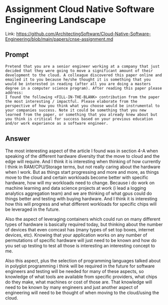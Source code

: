 # Assignment Cloud Native Software Engineering Landscape

Link: https://github.com/ArchitectingSoftware/Cloud-Native-Software-Engineering/blob/main/papers/cnse-assignment.md

## Prompt 

```
Pretend that you are a senior engineer working at a company that just decided that they were going to move a significant amount of their development to the cloud. A colleague discovered this paper online and emailed it to you because he/she thought it is something that you would be interested in reading (after all you are doing a masters degree in a computer science program). After reading this paper please address:
I found the following <FILL-IN-THE-BLANK> contribution from the paper the most interesting / impactful. Please elaborate from the perspective of how you think what you choose would be instrumental to your companies success. Note it could be something that you new learned from the paper, or something that you already knew about but you think is critical for success based on your previous education and/or work experience as a software engineer.
```

## Answer

The most interesting aspect of the article I found was in section 4-A when speaking of the different hardware diversity that the move to cloud and the edge will require.  And I think it is interesting when thinking of how currently I think in RAM/CPU/Storage terms, but not really caring about the hardware when I work.  But as things start progressing and more and more, as things move to the cloud and certain workloads become better with specific hardware, how will my workloads need to change.  Because i do work on machine learning and data science projects at work (i lead a logging analytics aggregation team) and we are thinking of what gpus could do things better and testing with buying hardware.  And I think it is interesting how this will progress and what different workloads for specific chips will be leveraged in the future.  

Also the aspect of leveraging containers which could run on many different types of hardware is basically required today, but thinking about the number of devices that even comcast has (many types of set top boxes, internet devices, etc).  Knowing that your application works on any number of permutations of specific hardware will just need to be known and how do you set up testing to test all those is interesting an interesting concept to me.


Also this aspect, plus the selection of programming languages talked about in polyglot programming i think will be required in the future for software engineers and testing will be needed for many of these aspects, so knowledge of what tools are available from specific providers, what chips do they make, what machines or cost of those are.  That knowledge will need to be known by many engineers and just another aspect of engineering will need to be thought of when moving to the cloud/using the cloud.

